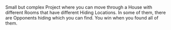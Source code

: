 Small but complex Project where you can move through a House with different Rooms that have different Hiding Locations. 
In some of them, there are Opponents hiding which you can find. 
You win when you found all of them.
